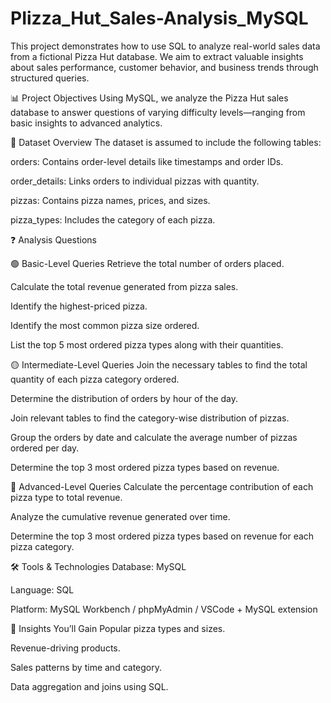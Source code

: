 # PIizza_Hut_Sales-Analysis_MySQL

This project demonstrates how to use SQL to analyze real-world sales data from a fictional Pizza Hut database. We aim to extract valuable insights about sales performance, customer behavior, and business trends through structured queries.

📊 Project Objectives
Using MySQL, we analyze the Pizza Hut sales database to answer questions of varying difficulty levels—ranging from basic insights to advanced analytics.

📁 Dataset Overview
The dataset is assumed to include the following tables:

orders: Contains order-level details like timestamps and order IDs.

order_details: Links orders to individual pizzas with quantity.

pizzas: Contains pizza names, prices, and sizes.

pizza_types: Includes the category of each pizza.

❓ Analysis Questions

🟢 Basic-Level Queries
Retrieve the total number of orders placed.

Calculate the total revenue generated from pizza sales.

Identify the highest-priced pizza.

Identify the most common pizza size ordered.

List the top 5 most ordered pizza types along with their quantities.

🟡 Intermediate-Level Queries
Join the necessary tables to find the total quantity of each pizza category ordered.

Determine the distribution of orders by hour of the day.

Join relevant tables to find the category-wise distribution of pizzas.

Group the orders by date and calculate the average number of pizzas ordered per day.

Determine the top 3 most ordered pizza types based on revenue.

🔴 Advanced-Level Queries
Calculate the percentage contribution of each pizza type to total revenue.

Analyze the cumulative revenue generated over time.

Determine the top 3 most ordered pizza types based on revenue for each pizza category.

🛠 Tools & Technologies
Database: MySQL

Language: SQL

Platform: MySQL Workbench / phpMyAdmin / VSCode + MySQL extension


🧠 Insights You’ll Gain
Popular pizza types and sizes.

Revenue-driving products.

Sales patterns by time and category.

Data aggregation and joins using SQL.
